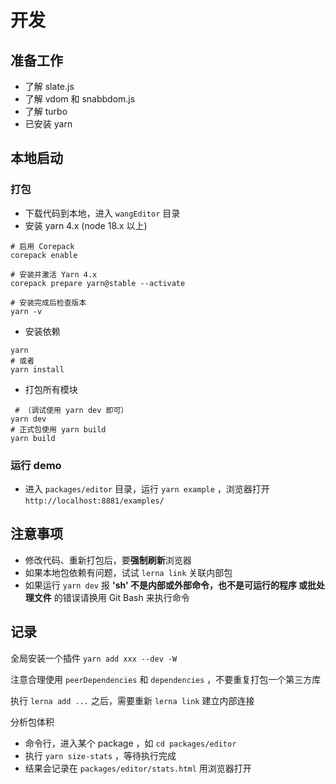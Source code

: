# 开发

## 准备工作

- 了解 slate.js
- 了解 vdom 和 snabbdom.js
- 了解 turbo
- 已安装 yarn

## 本地启动

### 打包

- 下载代码到本地，进入 `wangEditor` 目录
- 安装 yarn 4.x (node 18.x 以上)
~~~ shell
# 启用 Corepack
corepack enable

# 安装并激活 Yarn 4.x
corepack prepare yarn@stable --activate

# 安装完成后检查版本
yarn -v
~~~
- 安装依赖
~~~  shell
yarn
# 或者
yarn install
~~~
- 打包所有模块
~~~ shell
 # （调试使用 yarn dev 即可）
yarn dev
# 正式包使用 yarn build
yarn build
~~~

### 运行 demo

- 进入 `packages/editor` 目录，运行 `yarn example` ，浏览器打开 `http://localhost:8881/examples/`

## 注意事项

- 修改代码、重新打包后，要**强制刷新**浏览器
- 如果本地包依赖有问题，试试 `lerna link` 关联内部包
- 如果运行 `yarn dev` 报 **'sh' 不是内部或外部命令，也不是可运行的程序
或批处理文件** 的错误请换用 Git Bash 来执行命令

## 记录

全局安装一个插件 `yarn add xxx --dev -W`

注意合理使用 `peerDependencies` 和 `dependencies` ，不要重复打包一个第三方库

执行 `lerna add ...` 之后，需要重新 `lerna link` 建立内部连接

分析包体积
- 命令行，进入某个 package ，如 `cd packages/editor`
- 执行 `yarn size-stats` ，等待执行完成
- 结果会记录在 `packages/editor/stats.html` 用浏览器打开
